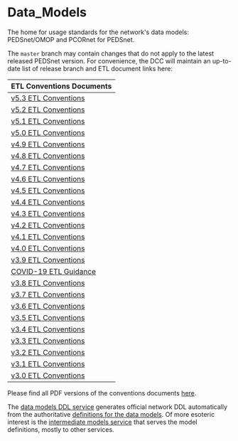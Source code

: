 Data_Models
===========

The home for usage standards for the network's data models: PEDSnet/OMOP and PCORnet for PEDSnet.

The `master` branch may contain changes that do not apply to the latest released PEDSnet version. For convenience, the DCC will maintain an up-to-date list of release branch and ETL document links here:

 ETL Conventions Documents|
--------------------------|
[v5.3 ETL Conventions](https://github.com/PEDSnet/Data_Models_Public/blob/master/PEDSnet/docs/Conventions%20Docs/v5.3_PEDSnet_CDM_ETL_Conventions.md)|
[v5.2 ETL Conventions](https://github.com/PEDSnet/Data_Models_Public/blob/master/PEDSnet/docs/Conventions%20Docs/v5.2_PEDSnet_CDM_ETL_Conventions.md)|
[v5.1 ETL Conventions](https://github.com/PEDSnet/Data_Models_Public/blob/master/PEDSnet/docs/Conventions%20Docs/v5.1_PEDSnet_CDM_ETL_Conventions.md)|
[v5.0 ETL Conventions](https://github.com/PEDSnet/Data_Models_Public/blob/master/PEDSnet/docs/Conventions%20Docs/v5.0_PEDSnet_CDM_ETL_Conventions.md)|
[v4.9 ETL Conventions](https://github.com/PEDSnet/Data_Models_Public/blob/master/PEDSnet/docs/Conventions%20Docs/v4.9_PEDSnet_CDM_ETL_Conventions.md)|
[v4.8 ETL Conventions](https://github.com/PEDSnet/Data_Models_Public/blob/master/PEDSnet/docs/Conventions%20Docs/v4.8_PEDSnet_CDM_ETL_Conventions.md)|
[v4.7 ETL Conventions](https://github.com/PEDSnet/Data_Models_Public/blob/master/PEDSnet/docs/Conventions%20Docs/v4.7_PEDSnet_CDM_ETL_Conventions.md)|
[v4.6 ETL Conventions](https://github.com/PEDSnet/Data_Models_Public/blob/master/PEDSnet/docs/Conventions%20Docs/v4.6_PEDSnet_CDM_ETL_Conventions.md)|
[v4.5 ETL Conventions](https://github.com/PEDSnet/Data_Models_Public/blob/master/PEDSnet/docs/Conventions%20Docs/v4.5_PEDSnet_CDM_ETL_Conventions.md)|
[v4.4 ETL Conventions](https://github.com/PEDSnet/Data_Models_Public/blob/master/PEDSnet/docs/Conventions%20Docs/v4.4_PEDSnet_CDM_ETL_Conventions.md)|
[v4.3 ETL Conventions](https://github.com/PEDSnet/Data_Models_Public/blob/master/PEDSnet/docs/Conventions%20Docs/v4.3_PEDSnet_CDM_ETL_Conventions.md)|
[v4.2 ETL Conventions](https://github.com/PEDSnet/Data_Models_Public/blob/master/PEDSnet/docs/Conventions%20Docs/v4.2_PEDSnet_CDM_ETL_Conventions.md)|
[v4.1 ETL Conventions](https://github.com/PEDSnet/Data_Models_Public/blob/master/PEDSnet/docs/Conventions%20Docs/v4.1_PEDSnet_CDM_ETL_Conventions.md)|
[v4.0 ETL Conventions](https://github.com/PEDSnet/Data_Models_Public/blob/master/PEDSnet/docs/Conventions%20Docs/v4.0_PEDSnet_CDM_ETL_Conventions.md)|
[v3.9 ETL Conventions](https://github.com/PEDSnet/Data_Models_Public/blob/master/PEDSnet/docs/Conventions%20Docs/v3.9_PEDSnet_CDM_ETL_Conventions.md)|
[COVID-19 ETL Guidance](https://github.com/PEDSnet/Data_Models_Public/blob/master/PEDSnet/docs/COVID-19%20Cohort.md)|
[v3.8 ETL Conventions](https://github.com/PEDSnet/Data_Models_Public/blob/master/PEDSnet/docs/Conventions%20Docs/v3.8_PEDSnet_CDM_ETL_Conventions.md)|
[v3.7 ETL Conventions](https://github.com/PEDSnet/Data_Models_Public/blob/master/PEDSnet/docs/Conventions%20Docs/v3.7_PEDSnet_CDM_ETL_Conventions.md)|
[v3.6 ETL Conventions](https://github.com/PEDSnet/Data_Models_Public/blob/master/PEDSnet/docs/Conventions%20Docs/v3.6_PEDSnet_CDM_ETL_Conventions.md)|
[v3.5 ETL Conventions](https://github.com/PEDSnet/Data_Models_Public/blob/master/PEDSnet/docs/Conventions%20Docs/v3.5_PEDSnet_CDM_ETL_Conventions.md)| 
[v3.4 ETL Conventions](https://github.com/PEDSnet/Data_Models_Public/blob/master/PEDSnet/docs/Conventions%20Docs/v3.4_PEDSnet_CDM_ETL_Conventions.md)| 
[v3.3 ETL Conventions](https://github.com/PEDSnet/Data_Models_Public/blob/master/PEDSnet/docs/Conventions%20Docs/v3.3_PEDSnet_CDM_ETL_Conventions.md)| 
[v3.2 ETL Conventions](https://github.com/PEDSnet/Data_Models_Public/blob/master/PEDSnet/docs/Conventions%20Docs/v3.2_PEDSnet_CDM_ETL_Conventions.md)| 
[v3.1 ETL Conventions](https://github.com/PEDSnet/Data_Models_Public/blob/master/PEDSnet/docs/Conventions%20Docs/v3.1_PEDSnet_CDM_ETL_Conventions.md)| 
[v3.0 ETL Conventions](https://github.com/PEDSnet/Data_Models_Public/blob/master/PEDSnet/docs/Conventions%20Docs/v3.0_PEDSnet_CDM_ETL_Conventions.md)| 

Please find all PDF versions of the conventions documents [here](https://github.com/PEDSnet/Data_Models_Public/tree/master/PEDSnet/docs/Conventions%20PDFs).

The [data models DDL service](http://data-models-sqlalchemy.research.chop.edu/) generates official network DDL automatically from the authoritative [definitions for the data models](https://github.com/chop-dbhi/data-models).  Of more esoteric interest is the [intermediate models service](http://data-models-service.research.chop.edu/) that serves the model definitions, mostly to other services.
